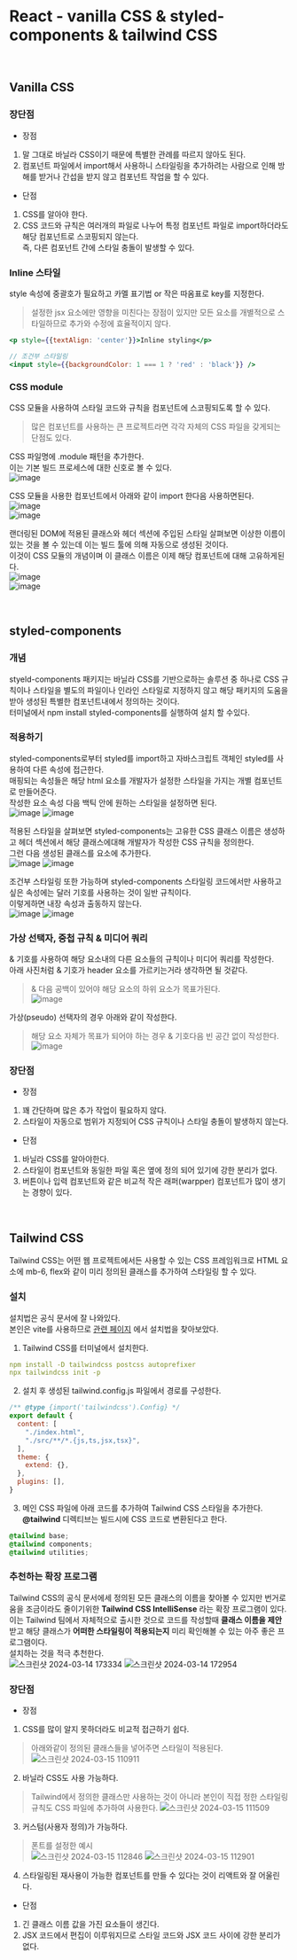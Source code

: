 React - vanilla CSS & styled-components & tailwind CSS
============
<br/>
   
Vanilla CSS
----------
### 장단점
- 장점   
1. 말 그대로 바닐라 CSS이기 때문에 특별한 관례를 따르지 않아도 된다.
2. 컴포넌트 파일에서 import해서 사용하니 스타일링을 추가하려는 사람으로 인해 방해를 받거나 간섭을 받지 않고 컴포넌트 작업을 할 수 있다.

- 단점
1. CSS를 알아야 한다.
2. CSS 코드와 규칙은 여러개의 파일로 나누어 특정 컴포넌트 파일로 import하더라도 해당 컴포넌트로 스코핑되지 않는다.   
   즉, 다른 컴포넌트 간에 스타일 충돌이 발생할 수 있다.

### Inline 스타일
style 속성에 중괄호가 필요하고 카멜 표기법 or 작은 따옴표로 key를 지정한다.
> 설정한 jsx 요소에만 영향을 미친다는 장점이 있지만 모든 요소를 개별적으로 스타일하므로 추가와 수정에 효율적이지 않다.
```jsx
<p style={{textAlign: 'center'}}>Inline styling</p>

// 조건부 스타일링
<input style={{backgroundColor: 1 === 1 ? 'red' : 'black'}} />
```

### CSS module
CSS 모듈을 사용하여 스타일 코드와 규칙을 컴포넌트에 스코핑되도록 할 수 있다.   
> 많은 컴포넌트를 사용하는 큰 프로젝트라면 각각 자체의 CSS 파일을 갖게되는 단점도 있다.

CSS 파일명에 .module 패턴을 추가한다.   
이는 기본 빌드 프로세스에 대한 신호로 볼 수 있다.   
![image](https://github.com/100JM/react-styledcomponent-tailwind/assets/85985604/d50ae598-3482-4e81-a815-72cbb1dd8b4f)   

CSS 모듈을 사용한 컴포넌트에서 아래와 같이 import 한다음 사용하면된다.   
![image](https://github.com/100JM/react-styledcomponent-tailwind/assets/85985604/24ddab73-7d0f-47ab-8525-9a6b37fcd571)   
![image](https://github.com/100JM/react-styledcomponent-tailwind/assets/85985604/0a098b07-8c8d-4aec-82e1-315e01e42b22)

랜더링된 DOM에 적용된 클래스와 헤더 섹션에 주입된 스타일 살펴보면 이상한 이름이 있는 것을 볼 수 있는데 이는 빌드 툴에 의해 자동으로 생성된 것이다.   
이것이 CSS 모듈의 개념이며 이 클래스 이름은 이제 해당 컴포넌트에 대해 고유하게된다.   
![image](https://github.com/100JM/react-styledcomponent-tailwind/assets/85985604/069f7531-c116-43f6-828c-4f558b12a67d)   
![image](https://github.com/100JM/react-styledcomponent-tailwind/assets/85985604/48d6988c-6aa6-4ad6-82d8-8764e7f969d2)

<br/>
      
styled-components
--------
### 개념
styeld-components 패키지는 바닐라 CSS를 기반으로하는 솔루션 중 하나로 CSS 규칙이나 스타일을 별도의 파일이나 인라인 스타일로 지정하지 않고 해당 패키지의 도움을 받아 생성된 특별한 컴포넌트내에서 정의하는 것이다.   
터미널에서 npm install styled-components를 실행하여 설치 할 수있다.

### 적용하기
styled-components로부터 styled를 import하고 자바스크립트 객체인 styled를 사용하여 다른 속성에 접근한다.   
매핑되는 속성들은 해당 html 요소를 개발자가 설정한 스타일을 가지는 개별 컴포넌트로 만들어준다.   
작성한 요소 속성 다음 백틱 안에 원하는 스타일을 설정하면 된다.   
![image](https://github.com/100JM/react-styledcomponent-tailwind/assets/85985604/6e0a6106-cda5-462c-85fc-683a219b866b)
![image](https://github.com/100JM/react-styledcomponent-tailwind/assets/85985604/eda3666a-4ea1-4ec9-abdb-e56974b740e5)   

적용된 스타일을 살펴보면 styled-components는 고유한 CSS 클래스 이름은 생성하고 헤더 섹션에서 해당 클래스에대해 개발자가 작성한 CSS 규칙을 정의한다.   
그런 다음 생성된 클래스를 요소에 추가한다.   
![image](https://github.com/100JM/react-styledcomponent-tailwind/assets/85985604/5f136550-fab0-40b3-812e-617d7308f01d)
![image](https://github.com/100JM/react-styledcomponent-tailwind/assets/85985604/3150c2da-d5ce-4281-8b0e-b9bf97d6cf91)   

조건부 스타일링 또한 가능하며 styled-components 스타일링 코드에서만 사용하고 싶은 속성에는 달러 기호를 사용하는 것이 일반 규칙이다.   
이렇게하면 내장 속성과 출동하지 않는다.   
![image](https://github.com/100JM/react-styledcomponent-tailwind/assets/85985604/81554daf-c6ac-4bd7-b117-735e055dcf1c)
![image](https://github.com/100JM/react-styledcomponent-tailwind/assets/85985604/fd8de44e-40b1-4473-923e-83da837a252c)   

### 가상 선택자, 중첩 규칙 & 미디어 쿼리
& 기호를 사용하여 해당 요소내의 다른 요소들의 규칙이나 미디어 쿼리를 작성한다.   
아래 사진처럼 & 기호가 header 요소를 가르키는거라 생각하면 될 것같다.   
> & 다음 공백이 있어야 해당 요소의 하위 요소가 목표가된다.   
![image](https://github.com/100JM/react-styledcomponent-tailwind/assets/85985604/50fc0a80-06d2-4609-b31a-89694076c15c)   

가상(pseudo) 선택자의 경우 아래와 같이 작성한다.   
> 해당 요소 자체가 목표가 되어야 하는 경우 & 기호다음 빈 공간 없이 작성한다.   
![image](https://github.com/100JM/react-styledcomponent-tailwind/assets/85985604/89996cbb-9481-4185-8e4a-13baf3d155f0)   

### 장단점
- 장점
1. 꽤 간단하며 많은 추가 작업이 필요하지 않다.
2. 스타일이 자동으로 범위가 지정되어 CSS 규칙이나 스타일 충돌이 발생하지 않는다.

- 단점
1. 바닐라 CSS를 알아야한다.
2. 스타일이 컴포넌트와 동일한 파일 혹은 옆에 정의 되어 있기에 강한 분리가 없다.
3. 버튼이나 입력 컴포넌트와 같은 비교적 작은 래퍼(warpper) 컴포넌트가 많이 생기는 경향이 있다.
<br/>
   
Tailwind CSS
----------
Tailwind CSS는 어떤 웹 프로젝트에서든 사용할 수 있는 CSS 프레임워크로 HTML 요소에 mb-6, flex와 같이 미리 정의된 클래스를 추가하여 스타일링 할 수 있다.   

### 설치
설치법은 공식 문서에 잘 나와있다.   
본인은 vite를 사용하므로 [관련 페이지](https://tailwindcss.com/docs/guides/vite) 에서 설치법을 찾아보았다.   

1. Tailwind CSS를 터미널에서 설치한다.
```yaml
npm install -D tailwindcss postcss autoprefixer
npx tailwindcss init -p
```
2. 설치 후 생성된 tailwind.config.js 파일에서 경로를 구성한다.
```javascript
/** @type {import('tailwindcss').Config} */
export default {
  content: [
    "./index.html",
    "./src/**/*.{js,ts,jsx,tsx}",
  ],
  theme: {
    extend: {},
  },
  plugins: [],
}
```
3. 메인 CSS 파일에 아래 코드를 추가하여 Tailwind CSS 스타일을 추가한다.   
   **@tailwind** 디렉티브는 빌드시에 CSS 코드로 변환된다고 한다.
```css
@tailwind base;
@tailwind components;
@tailwind utilities;
```

### 추천하는 확장 프로그램
Tailwind CSS의 공식 문서에세 정의된 모든 클래스의 이름을 찾아볼 수 있지만 번거로움을 조금이라도 줄이기위한 **Tailwind CSS IntelliSense** 라는 확장 프로그램이 있다.   
이는 Tailwind 팀에서 자체적으로 출시한 것으로 코드를 작성할때 **클래스 이름을 제안** 받고 해당 클래스가 **어떠한 스타일링이 적용되는지** 미리 확인해볼 수 있는 아주 좋은 프로그램이다.   
설치하는 것을 적극 추천한다.   
![스크린샷 2024-03-14 173334](https://github.com/100JM/react-styledcomponent-tailwind/assets/85985604/2efff69a-1c53-4737-949c-98534c732906)
![스크린샷 2024-03-14 172954](https://github.com/100JM/react-styledcomponent-tailwind/assets/85985604/4f55d216-98d6-43c6-84b6-e83a8bbd347f)

### 장단점
- 장점
1. CSS를 많이 알지 못하더라도 비교적 접근하기 쉽다.
> 아래와같이 정의된 클래스들을 넣어주면 스타일이 적용된다.
![스크린샷 2024-03-15 110911](https://github.com/100JM/react-styledcomponent-tailwind/assets/85985604/a34b46e5-9f48-421a-8a22-f9f7209b99f0)
2. 바닐라 CSS도 사용 가능하다.
> Tailwind에서 정의한 클래스만 사용하는 것이 아니라 본인이 직접 정한 스타일링 규칙도 CSS 파일에 추가하여 사용한다.
![스크린샷 2024-03-15 111509](https://github.com/100JM/react-styledcomponent-tailwind/assets/85985604/3aecf46f-d29d-47ff-91b7-aadffcad9c64)
3. 커스텀(사용자 정의)가 가능하다.
> 폰트를 설정한 예시   
![스크린샷 2024-03-15 112846](https://github.com/100JM/react-styledcomponent-tailwind/assets/85985604/8cb64828-41db-4295-80e9-c7c0d2edba7d)
![스크린샷 2024-03-15 112901](https://github.com/100JM/react-styledcomponent-tailwind/assets/85985604/a7631978-53da-451d-80aa-7f89ea240e9d)
4. 스타일링된 재사용이 가능한 컴포넌트를 만들 수 있다는 것이 리액트와 잘 어울린다.

- 단점
1. 긴 클래스 이름 값을 가진 요소들이 생긴다.
2. JSX 코드에서 편집이 이루워지므로 스타일 코드와 JSX 코드 사이에 강한 분리가 없다.
